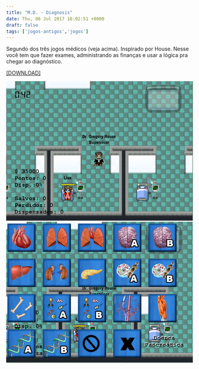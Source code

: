 ```yaml
---
title: "M.D. - Diagnosis"
date: Thu, 06 Jul 2017 18:02:51 +0000
draft: false
tags: ['jogos-antigos','jogos']
---
```


Segundo dos três jogos médicos (veja acima). Inspirado por House. Nesse você tem que fazer exames, administrando as finanças e usar a lógica pra chegar ao diagnóstico.

[\[DOWNLOAD\]](https://www.dropbox.com/s/9lxid85cm109cpk/M.D.%20-%20Diagnosis.rar?dl=0)

![Game screenshot 1](pic1.png)
![Game screenshot 2](pic2.png)